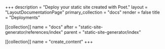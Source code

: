 +++
description = "Deploy your static site created with Poet."
layout = "LayoutDocumentationPage"
primary_collection = "docs"
render = false
title = "Deployments"

[[collection]]
name = "docs"
after = "static-site-generator/references/index"
parent = "static-site-generator/index"

[[collection]]
name = "create_content"
+++
